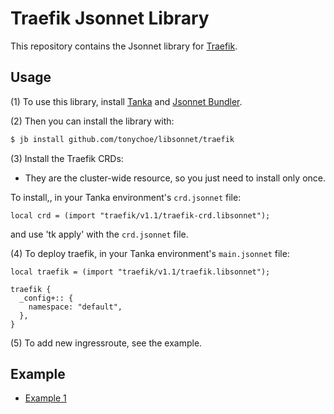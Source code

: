 # Traefik Jsonnet Library

This repository contains the Jsonnet library for [Traefik](https://traefik.io/).

## Usage

(1) To use this library, install [Tanka](https://tanka.dev/) and [Jsonnet Bundler](https://tanka.dev/install#jsonnet-bundler).

(2) Then you can install the library with:

```bash
$ jb install github.com/tonychoe/libsonnet/traefik
```

(3) Install the Traefik CRDs:

* They are the cluster-wide resource, so you just need to install only once.

To install,, in your Tanka environment's `crd.jsonnet` file:

```jsonnet
local crd = (import "traefik/v1.1/traefik-crd.libsonnet");
```
and use 'tk apply' with the `crd.jsonnet` file.

(4) To deploy traefik, in your Tanka environment's `main.jsonnet` file:

```jsonnet
local traefik = (import "traefik/v1.1/traefik.libsonnet");

traefik {
  _config+:: {
    namespace: "default",
  },
}
```

(5) To add new ingressroute, see the example.

## Example

* [Example 1](examples/traefik.jsonnet)

